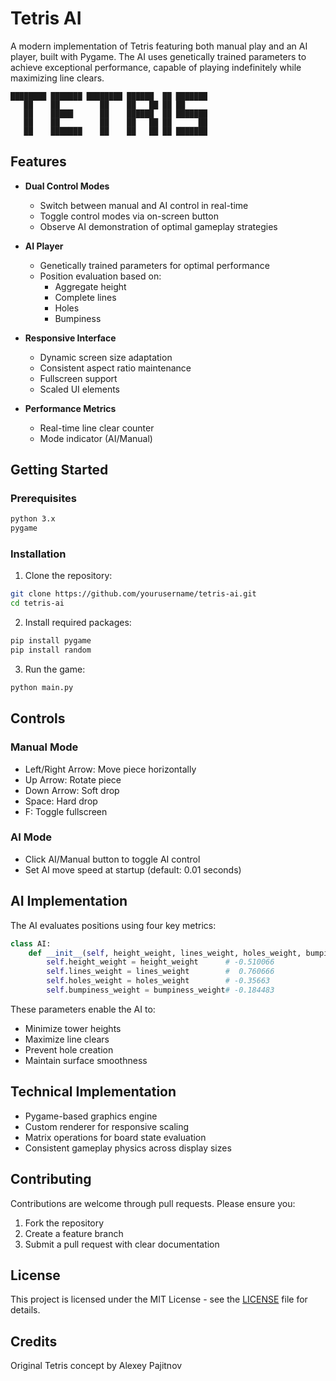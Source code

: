 # Tetris AI

A modern implementation of Tetris featuring both manual play and an AI player, built with Pygame. The AI uses genetically trained parameters to achieve exceptional performance, capable of playing indefinitely while maximizing line clears.

```
████████ ███████ ████████ ██████  ██ ███████ 
   ██    ██         ██    ██   ██ ██ ██      
   ██    █████      ██    ██████  ██ ███████ 
   ██    ██         ██    ██   ██ ██      ██ 
   ██    ███████    ██    ██   ██ ██ ███████ 
```                                              

## Features

- **Dual Control Modes**
  - Switch between manual and AI control in real-time
  - Toggle control modes via on-screen button
  - Observe AI demonstration of optimal gameplay strategies

- **AI Player**
  - Genetically trained parameters for optimal performance
  - Position evaluation based on:
    - Aggregate height
    - Complete lines
    - Holes
    - Bumpiness

- **Responsive Interface**
  - Dynamic screen size adaptation
  - Consistent aspect ratio maintenance
  - Fullscreen support
  - Scaled UI elements

- **Performance Metrics**
  - Real-time line clear counter
  - Mode indicator (AI/Manual)

## Getting Started

### Prerequisites

```bash
python 3.x
pygame
```

### Installation

1. Clone the repository:
```bash
git clone https://github.com/yourusername/tetris-ai.git
cd tetris-ai
```

2. Install required packages:
```bash
pip install pygame
pip install random
```

3. Run the game:
```bash
python main.py
```

## Controls

### Manual Mode
- Left/Right Arrow: Move piece horizontally
- Up Arrow: Rotate piece
- Down Arrow: Soft drop
- Space: Hard drop
- F: Toggle fullscreen

### AI Mode
- Click AI/Manual button to toggle AI control
- Set AI move speed at startup (default: 0.01 seconds)

## AI Implementation

The AI evaluates positions using four key metrics:

```python
class AI:
    def __init__(self, height_weight, lines_weight, holes_weight, bumpiness_weight):
        self.height_weight = height_weight      # -0.510066
        self.lines_weight = lines_weight        #  0.760666
        self.holes_weight = holes_weight        # -0.35663
        self.bumpiness_weight = bumpiness_weight# -0.184483
```

These parameters enable the AI to:
- Minimize tower heights
- Maximize line clears
- Prevent hole creation
- Maintain surface smoothness

## Technical Implementation

- Pygame-based graphics engine
- Custom renderer for responsive scaling
- Matrix operations for board state evaluation
- Consistent gameplay physics across display sizes

## Contributing

Contributions are welcome through pull requests. Please ensure you:
1. Fork the repository
2. Create a feature branch
3. Submit a pull request with clear documentation

## License

This project is licensed under the MIT License - see the [LICENSE](https://opensource.org/license/mit) file for details.

## Credits

Original Tetris concept by Alexey Pajitnov